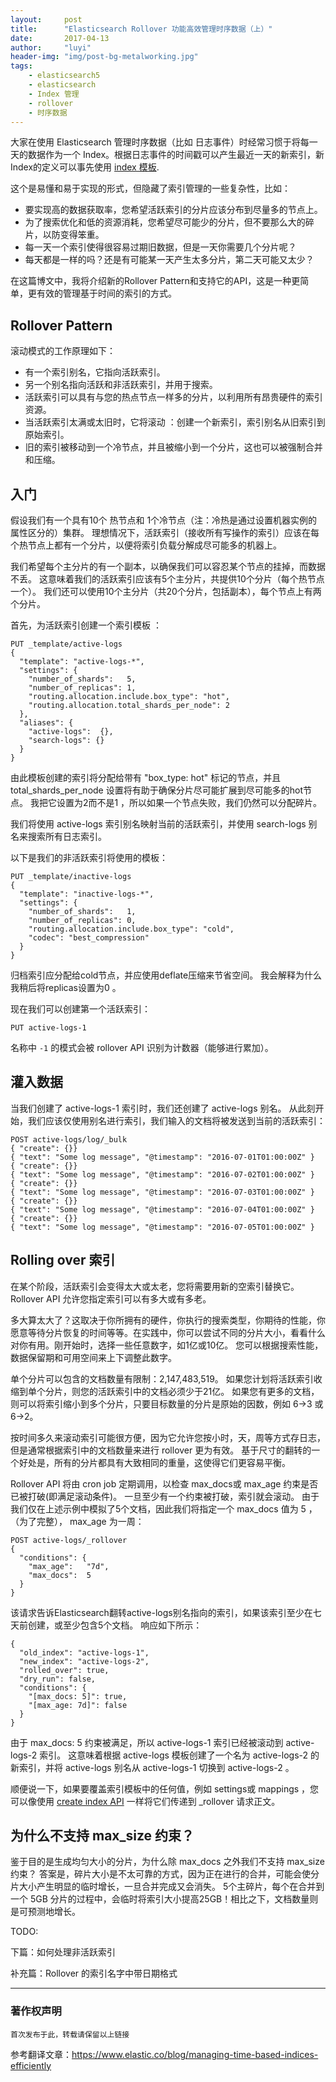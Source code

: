 ```yaml
---
layout:     post
title:      "Elasticsearch Rollover 功能高效管理时序数据（上）"
date:       2017-04-13
author:     "luyi"
header-img: "img/post-bg-metalworking.jpg"
tags:
    - elasticsearch5
    - elasticsearch
    - Index 管理
    - rollover
    - 时序数据
---
```

大家在使用 Elasticsearch 管理时序数据（比如 日志事件）时经常习惯于将每一天的数据作为一个 Index。根据日志事件的时间戳可以产生最近一天的新索引，新Index的定义可以事先使用 [index 模板](https://www.elastic.co/guide/en/elasticsearch/reference/master/indices-templates.html).

这个是易懂和易于实现的形式，但隐藏了索引管理的一些复杂性，比如：

- 要实现高的数据获取率，您希望活跃索引的分片应该分布到尽量多的节点上。
- 为了搜索优化和低的资源消耗，您希望尽可能少的分片，但不要那么大的碎片，以防变得笨重。
- 每一天一个索引使得很容易过期旧数据，但是一天你需要几个分片呢？
- 每天都是一样的吗？还是有可能某一天产生太多分片，第二天可能又太少？

在这篇博文中，我将介绍新的Rollover Pattern和支持它的API，这是一种更简单，更有效的管理基于时间的索引的方式。

## Rollover Pattern

滚动模式的工作原理如下：

- 有一个索引别名，它指向活跃索引。
- 另一个别名指向活跃和非活跃索引，并用于搜索。
- 活跃索引可以具有与您的热点节点一样多的分片，以利用所有昂贵硬件的索引资源。
- 当活跃索引太满或太旧时，它将滚动 ：创建一个新索引，索引别名从旧索引到原始索引。
- 旧的索引被移动到一个冷节点，并且被缩小到一个分片，这也可以被强制合并和压缩。

## 入门

假设我们有一个具有10个 热节点和 1个冷节点（注：冷热是通过设置机器实例的属性区分的）集群。 理想情况下，活跃索引（接收所有写操作的索引）应该在每个热节点上都有一个分片，以便将索引负载分解成尽可能多的机器上。

我们希望每个主分片的有一个副本，以确保我们可以容忍某个节点的挂掉，而数据不丢。 这意味着我们的活跃索引应该有5个主分片，共提供10个分片（每个热节点一个）。 我们还可以使用10个主分片（共20个分片，包括副本），每个节点上有两个分片。

首先，为活跃索引创建一个索引模板 ：

```
PUT _template/active-logs
{
  "template": "active-logs-*",
  "settings": {
    "number_of_shards":   5,
    "number_of_replicas": 1,
    "routing.allocation.include.box_type": "hot",
    "routing.allocation.total_shards_per_node": 2
  },
  "aliases": {
    "active-logs":  {},
    "search-logs": {}
  }
}

```


由此模板创建的索引将分配给带有 "box_type: hot" 标记的节点，并且 total_shards_per_node 设置将有助于确保分片尽可能扩展到尽可能多的hot节点。 我把它设置为2而不是1 ，所以如果一个节点失败，我们仍然可以分配碎片。

我们将使用 active-logs 索引别名映射当前的活跃索引，并使用 search-logs 别名来搜索所有日志索引。

以下是我们的非活跃索引将使用的模板：

```
PUT _template/inactive-logs
{
  "template": "inactive-logs-*",
  "settings": {
    "number_of_shards":   1,
    "number_of_replicas": 0,
    "routing.allocation.include.box_type": "cold",
    "codec": "best_compression"
  }
}
```
归档索引应分配给cold节点，并应使用deflate压缩来节省空间。 我会解释为什么我稍后将replicas设置为0 。

现在我们可以创建第一个活跃索引：

```
PUT active-logs-1
```
名称中 `-1` 的模式会被 rollover API 识别为计数器（能够进行累加）。

## 灌入数据

当我们创建了 active-logs-1 索引时，我们还创建了 active-logs 别名。 从此刻开始，我们应该仅使用别名进行索引，我们输入的文档将被发送到当前的活跃索引：

```
POST active-logs/log/_bulk
{ "create": {}}
{ "text": "Some log message", "@timestamp": "2016-07-01T01:00:00Z" }
{ "create": {}}
{ "text": "Some log message", "@timestamp": "2016-07-02T01:00:00Z" }
{ "create": {}}
{ "text": "Some log message", "@timestamp": "2016-07-03T01:00:00Z" }
{ "create": {}}
{ "text": "Some log message", "@timestamp": "2016-07-04T01:00:00Z" }
{ "create": {}}
{ "text": "Some log message", "@timestamp": "2016-07-05T01:00:00Z" }
```

## Rolling over 索引

在某个阶段，活跃索引会变得太大或太老，您将需要用新的空索引替换它。 Rollover API 允许您指定索引可以有多大或有多老。

多大算太大了？这取决于你所拥有的硬件，你执行的搜索类型，你期待的性能，你愿意等待分片恢复的时间等等。在实践中，你可以尝试不同的分片大小，看看什么对你有用。刚开始时，选择一些任意数字，如1亿或10亿。 您可以根据搜索性能，数据保留期和可用空间来上下调整此数字。

单个分片可以包含的文档数量有限制：2,147,483,519。 如果您计划将活跃索引收缩到单个分片，则您的活跃索引中的文档必须少于21亿。 如果您有更多的文档，则可以将索引缩小到多个分片，只要目标数量的分片是原始的因数，例如 6→3 或 6→2。

按时间多久来滚动索引可能很方便，因为它允许您按小时，天，周等方式存日志，但是通常根据索引中的文档数量来进行 rollover 更为有效。 基于尺寸的翻转的一个好处是，所有的分片都具有大致相同的重量，这使得它们更容易平衡。

Rollover API 将由 cron job 定期调用，以检查 max_docs或 max_age 约束是否已被打破(即满足滚动条件)。 一旦至少有一个约束被打破，索引就会滚动。 由于我们仅在上述示例中模拟了5个文档，因此我们将指定一个 max_docs 值为 5 ，（为了完整）， max_age 为一周：

```
POST active-logs/_rollover
{
  "conditions": {
    "max_age":   "7d",
    "max_docs":  5
  }
}
```

该请求告诉Elasticsearch翻转active-logs别名指向的索引，如果该索引至少在七天前创建，或至少包含5个文档。 响应如下所示：

```
{
  "old_index": "active-logs-1",
  "new_index": "active-logs-2",
  "rolled_over": true,
  "dry_run": false,
  "conditions": {
    "[max_docs: 5]": true,
    "[max_age: 7d]": false
  }
}

```

由于 max_docs: 5 约束被满足，所以 active-logs-1 索引已经被滚动到 active-logs-2 索引。 这意味着根据 active-logs 模板创建了一个名为 active-logs-2 的新索引，并将 active-logs 别名从 active-logs-1 切换到 active-logs-2 。

顺便说一下，如果要覆盖索引模板中的任何值，例如 settings或 mappings ，您可以像使用 [create index API](https://www.elastic.co/guide/en/elasticsearch/reference/master/indices-create-index.html) 一样将它们传递到 _rollover 请求正文。

## 为什么不支持 max_size 约束？

鉴于目的是生成均匀大小的分片，为什么除 max_docs 之外我们不支持 max_size 约束？ 答案是，碎片大小是不太可靠的方式，因为正在进行的合并，可能会使分片大小产生明显的临时增长，一旦合并完成又会消失。 5个主碎片，每个在合并到一个 5GB 分片的过程中，会临时将索引大小提高25GB！相比之下，文档数量则是可预测地增长。

TODO:

下篇：如何处理非活跃索引

补充篇：Rollover 的索引名字中带日期格式

---
### 著作权声明

`首次发布于此，转载请保留以上链接`

参考翻译文章：https://www.elastic.co/blog/managing-time-based-indices-efficiently
